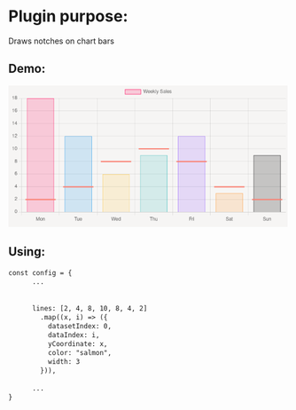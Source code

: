 # Plugin purpose:

Draws notches on chart bars

## Demo:

![chart image](https://github.com/daniil-loban/annotationLinePlugin-for-chartjs3/blob/main/assets/img/demo.png?raw=true)


## Using:
```
const config = {
      ...


      lines: [2, 4, 8, 10, 8, 4, 2]
        .map((x, i) => ({
          datasetIndex: 0,
          dataIndex: i,
          yCoordinate: x,
          color: "salmon",
          width: 3
        })),

      ...  
}
```
